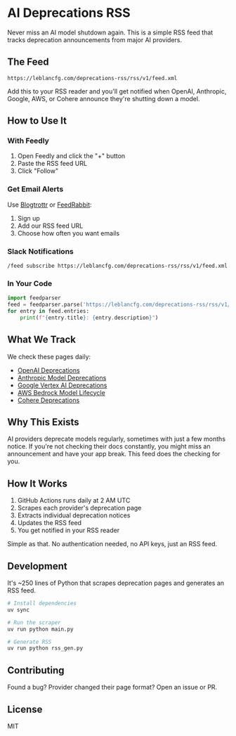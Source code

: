 # AI Deprecations RSS

Never miss an AI model shutdown again. This is a simple RSS feed that tracks deprecation announcements from major AI providers.

## The Feed

```
https://leblancfg.com/deprecations-rss/rss/v1/feed.xml
```

Add this to your RSS reader and you'll get notified when OpenAI, Anthropic, Google, AWS, or Cohere announce they're shutting down a model.

## How to Use It

### With Feedly
1. Open Feedly and click the "+" button
2. Paste the RSS feed URL
3. Click "Follow"

### Get Email Alerts
Use [Blogtrottr](https://blogtrottr.com) or [FeedRabbit](https://feedrabbit.com):
1. Sign up
2. Add our RSS feed URL
3. Choose how often you want emails

### Slack Notifications
```
/feed subscribe https://leblancfg.com/deprecations-rss/rss/v1/feed.xml
```

### In Your Code
```python
import feedparser
feed = feedparser.parse('https://leblancfg.com/deprecations-rss/rss/v1/feed.xml')
for entry in feed.entries:
    print(f"{entry.title}: {entry.description}")
```

## What We Track

We check these pages daily:
- [OpenAI Deprecations](https://platform.openai.com/docs/deprecations)
- [Anthropic Model Deprecations](https://docs.anthropic.com/en/docs/about-claude/model-deprecations)
- [Google Vertex AI Deprecations](https://cloud.google.com/vertex-ai/generative-ai/docs/deprecations)
- [AWS Bedrock Model Lifecycle](https://docs.aws.amazon.com/bedrock/latest/userguide/model-lifecycle.html)
- [Cohere Deprecations](https://docs.cohere.com/docs/deprecations)

## Why This Exists

AI providers deprecate models regularly, sometimes with just a few months notice. If you're not checking their docs constantly, you might miss an announcement and have your app break. This feed does the checking for you.

## How It Works

1. GitHub Actions runs daily at 2 AM UTC
2. Scrapes each provider's deprecation page
3. Extracts individual deprecation notices
4. Updates the RSS feed
5. You get notified in your RSS reader

Simple as that. No authentication needed, no API keys, just an RSS feed.

## Development

It's ~250 lines of Python that scrapes deprecation pages and generates an RSS feed.

```bash
# Install dependencies
uv sync

# Run the scraper
uv run python main.py

# Generate RSS
uv run python rss_gen.py
```

## Contributing

Found a bug? Provider changed their page format? Open an issue or PR.

## License

MIT
